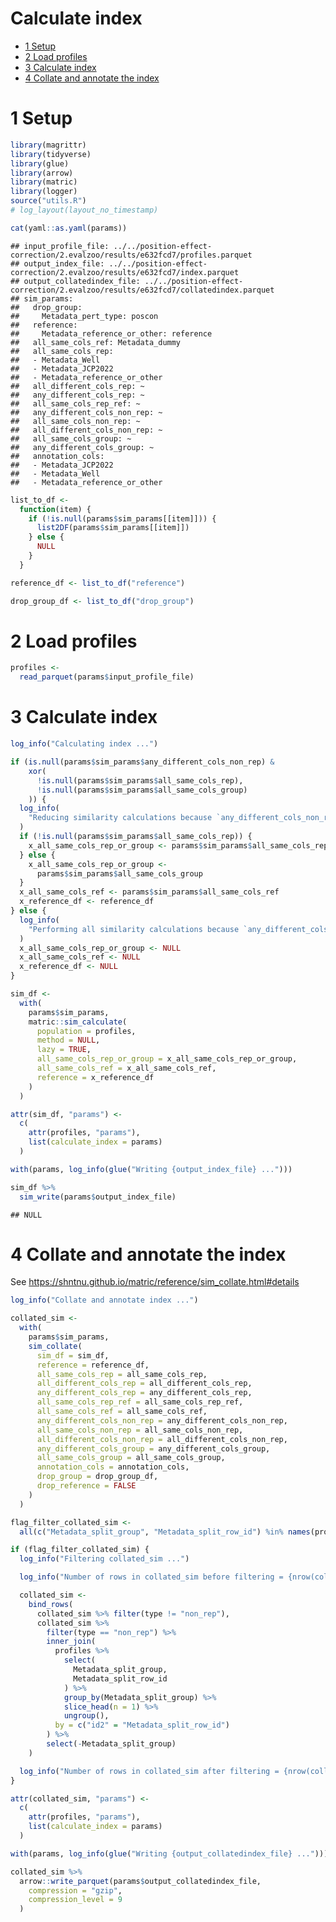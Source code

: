 Calculate index
================

- <a href="#1-setup" id="toc-1-setup">1 Setup</a>
- <a href="#2-load-profiles" id="toc-2-load-profiles">2 Load profiles</a>
- <a href="#3-calculate-index" id="toc-3-calculate-index">3 Calculate
  index</a>
- <a href="#4-collate-and-annotate-the-index"
  id="toc-4-collate-and-annotate-the-index">4 Collate and annotate the
  index</a>

# 1 Setup

``` r
library(magrittr)
library(tidyverse)
library(glue)
library(arrow)
library(matric)
library(logger)
source("utils.R")
# log_layout(layout_no_timestamp)
```

``` r
cat(yaml::as.yaml(params))
```

    ## input_profile_file: ../../position-effect-correction/2.evalzoo/results/e632fcd7/profiles.parquet
    ## output_index_file: ../../position-effect-correction/2.evalzoo/results/e632fcd7/index.parquet
    ## output_collatedindex_file: ../../position-effect-correction/2.evalzoo/results/e632fcd7/collatedindex.parquet
    ## sim_params:
    ##   drop_group:
    ##     Metadata_pert_type: poscon
    ##   reference:
    ##     Metadata_reference_or_other: reference
    ##   all_same_cols_ref: Metadata_dummy
    ##   all_same_cols_rep:
    ##   - Metadata_Well
    ##   - Metadata_JCP2022
    ##   - Metadata_reference_or_other
    ##   all_different_cols_rep: ~
    ##   any_different_cols_rep: ~
    ##   all_same_cols_rep_ref: ~
    ##   any_different_cols_non_rep: ~
    ##   all_same_cols_non_rep: ~
    ##   all_different_cols_non_rep: ~
    ##   all_same_cols_group: ~
    ##   any_different_cols_group: ~
    ##   annotation_cols:
    ##   - Metadata_JCP2022
    ##   - Metadata_Well
    ##   - Metadata_reference_or_other

``` r
list_to_df <-
  function(item) {
    if (!is.null(params$sim_params[[item]])) {
      list2DF(params$sim_params[[item]])
    } else {
      NULL
    }
  }

reference_df <- list_to_df("reference")

drop_group_df <- list_to_df("drop_group")
```

# 2 Load profiles

``` r
profiles <-
  read_parquet(params$input_profile_file)
```

# 3 Calculate index

``` r
log_info("Calculating index ...")

if (is.null(params$sim_params$any_different_cols_non_rep) &
    xor(
      !is.null(params$sim_params$all_same_cols_rep),
      !is.null(params$sim_params$all_same_cols_group)
    )) {
  log_info(
    "Reducing similarity calculations because `any_different_cols_non_rep` is NULL and only one of `all_same_cols_rep` and `all_same_cols_group` are specified..."
  )
  if (!is.null(params$sim_params$all_same_cols_rep)) {
    x_all_same_cols_rep_or_group <- params$sim_params$all_same_cols_rep
  } else {
    x_all_same_cols_rep_or_group <-
      params$sim_params$all_same_cols_group
  }
  x_all_same_cols_ref <- params$sim_params$all_same_cols_ref
  x_reference_df <- reference_df
} else {
  log_info(
    "Performing all similarity calculations because `any_different_cols_non_rep` is not NULL or both `all_same_cols_rep` and `all_same_cols_group` are specified...."
  )
  x_all_same_cols_rep_or_group <- NULL
  x_all_same_cols_ref <- NULL
  x_reference_df <- NULL
}

sim_df <-
  with(
    params$sim_params,
    matric::sim_calculate(
      population = profiles,
      method = NULL,
      lazy = TRUE,
      all_same_cols_rep_or_group = x_all_same_cols_rep_or_group,
      all_same_cols_ref = x_all_same_cols_ref,
      reference = x_reference_df
    )
  )
```

``` r
attr(sim_df, "params") <-
  c(
    attr(profiles, "params"),
    list(calculate_index = params)
  )
```

``` r
with(params, log_info(glue("Writing {output_index_file} ...")))

sim_df %>%
  sim_write(params$output_index_file)
```

    ## NULL

# 4 Collate and annotate the index

See <https://shntnu.github.io/matric/reference/sim_collate.html#details>

``` r
log_info("Collate and annotate index ...")

collated_sim <-
  with(
    params$sim_params,
    sim_collate(
      sim_df = sim_df,
      reference = reference_df,
      all_same_cols_rep = all_same_cols_rep,
      all_different_cols_rep = all_different_cols_rep,
      any_different_cols_rep = any_different_cols_rep,
      all_same_cols_rep_ref = all_same_cols_rep_ref,
      all_same_cols_ref = all_same_cols_ref,
      any_different_cols_non_rep = any_different_cols_non_rep,
      all_same_cols_non_rep = all_same_cols_non_rep,
      all_different_cols_non_rep = all_different_cols_non_rep,
      any_different_cols_group = any_different_cols_group,
      all_same_cols_group = all_same_cols_group,
      annotation_cols = annotation_cols,
      drop_group = drop_group_df,
      drop_reference = FALSE
    )
  )
```

``` r
flag_filter_collated_sim <-
  all(c("Metadata_split_group", "Metadata_split_row_id") %in% names(profiles))

if (flag_filter_collated_sim) {
  log_info("Filtering collated_sim ...")

  log_info("Number of rows in collated_sim before filtering = {nrow(collated_sim)}")

  collated_sim <-
    bind_rows(
      collated_sim %>% filter(type != "non_rep"),
      collated_sim %>%
        filter(type == "non_rep") %>%
        inner_join(
          profiles %>%
            select(
              Metadata_split_group,
              Metadata_split_row_id
            ) %>%
            group_by(Metadata_split_group) %>%
            slice_head(n = 1) %>%
            ungroup(),
          by = c("id2" = "Metadata_split_row_id")
        ) %>%
        select(-Metadata_split_group)
    )

  log_info("Number of rows in collated_sim after filtering = {nrow(collated_sim)}")
}
```

``` r
attr(collated_sim, "params") <-
  c(
    attr(profiles, "params"),
    list(calculate_index = params)
  )
```

``` r
with(params, log_info(glue("Writing {output_collatedindex_file} ...")))

collated_sim %>%
  arrow::write_parquet(params$output_collatedindex_file,
    compression = "gzip",
    compression_level = 9
  )
```
